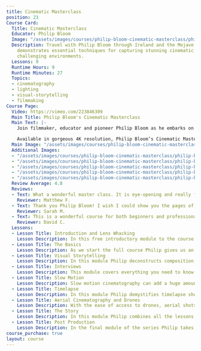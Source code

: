 ```yaml
---
title: Cinematic Masterclass
position: 23
Course Card:
  Title: Cinematic Masterclass
  Educator: Philip Bloom
  Image: "/assets/images/courses/philip-bloom-cinematic-masterclass/philip-bloom-cinematic-masterclass.jpg"
  Description: Travel with Philip Bloom through Ireland and the Mojave desert as he
    demonstrates essential techniques for capturing stunning cinematic images in various
    challenging environments.
  Lessons: 9
  Runtime Hours: 9
  Runtime Minutes: 27
  Topics:
  - cinematography
  - lighting
  - visual-storytelling
  - filmmaking
Course Page:
  Video: https://vimeo.com/223846309
  Main Title: Philip Bloom's Cinematic Masterclass
  Main Text: |-
    Join filmmaker, educator and pioneer Philip Bloom as he embarks on his most adventurous project to date. From the wind-swept coast of Ireland to the unforgiving heat of the Mojave desert, USA, travel with Philip as he guides you through the art and science of filmmaking, and shares his most important advice for capturing the style of cinematic images that have made him one of the world's most beloved independent filmmakers.

    Available in gorgeous 4K resolution, Philip Bloom’s Cinematic Masterclass is an eight hour journey that will educate, entertain and inspire you.
  Main Image: "/assets/images/courses/philip-bloom-cinematic-masterclass/philip-bloom-cinematic-masterclass-1.jpg"
  Additional Images: 
  - "/assets/images/courses/philip-bloom-cinematic-masterclass/philip-bloom-cinematic-masterclass-2.jpg"
  - "/assets/images/courses/philip-bloom-cinematic-masterclass/philip-bloom-cinematic-masterclass-3.jpg"
  - "/assets/images/courses/philip-bloom-cinematic-masterclass/philip-bloom-cinematic-masterclass-4.jpg"
  - "/assets/images/courses/philip-bloom-cinematic-masterclass/philip-bloom-cinematic-masterclass-5.jpg"
  - "/assets/images/courses/philip-bloom-cinematic-masterclass/philip-bloom-cinematic-masterclass-6.jpg"
  Review Average: 4.8
  Reviews:
  - Text: What a wonderful master class. It is eye-opening and really focuses on the importance of building a strong foundation for film making. Each module has the precise information needed and that I was hoping to gain from Philip's perspective. The motivation and confidence I gained from learning the critical skills in this masterclass will surely help me with my future projects.
    Reviewer: Matthew F.
  - Text: Thank you Philip Bloom! I wish I could show you the pages of notes I wrote while going through the course. I feel empowered and more confident to go out and try some new techniques. This course has definitely increased my knowledge of filmmaking. Now to go out and put it into practice!
    Reviewer: Sarah M.
  - Text: This is a wonderful course for both beginners and professionals. I have been in the industry for about 8 years as an editor and cameraman and I find myself always learning every day and I have learned loads while taking Philip's Cinematic Master Class. My girlfriend is completely new to filmmaking and she was able to follow along as well. The information may be technical but Philip you really do a great job at breaking down all of the information in a way that is easy to understand for all levels. Thank you for a great Masterclass!
    Reviewer: David C.
  Lessons:
  - Lesson Title: Introduction and Lens Whacking
    Lesson Description: In this free introductory module to the course, Philip gives you an overview of exactly what to expect throughout his Cinematic Masterclass. We then look at the creative technique of "free lensing" or "lens whacking" as Philip guides us through how it can be used to get dreamy, stylised shots.
  - Lesson Title: The Basics
    Lesson Description: As we start the full course Philip gives us an overview of the essential kit required to shoot cinematic shots and sequences, as well as the range of equipment available. He then dives into camera settings and setup to show how to get the very best out of almost any type of camera.
  - Lesson Title: Visual Storytelling
    Lesson Description: In this module Philip deconstructs composition, showing you exactly how lens selection establishes the framing of your shot. He then moves on to camera motion, showing the various tools available to make your shots more dynamic, before explaining how and when to move your camera, and perhaps most importantly - when not to move it.
  - Lesson Title: Interviews
    Lesson Description: This module covers everything you need to know to get the most out of interviewing subjects. Starting with your setup - lighting, camera position, audio - and then to the actual interview technique and how to get the best results.
  - Lesson Title: Slow Motion
    Lesson Description: Slow motion cinematography can add a huge amount of impact to your project, but while it's easy to begin with it's difficult to master. Here, Philip breaks down different types of slow motion, how and when to use it, as well as how best to light for high frame rates.
  - Lesson Title: Timelapse
    Lesson Description: In this module Philip demystifies timelapse shots. He steps us through the equipment as well as his tips and techniques for of all styles - short, long, day-to-night and astro timelapse and gives an understanding of how he uses this visual technique to enhance a story.
  - Lesson Title: Aerial Cinematography and Drones
    Lesson Description: With the ease of access to drones, aerial shots have almost become ubiquitous. In this module Philip shows you how to get truly cinematic aerial shots and sequences, whether you've just picked up your first drone or are an experienced operator.
  - Lesson Title: The Story
    Lesson Description: In this module Philip combines all the lessons of the previous modules, as we go behind the scenes and on location with him to learn his process, and see how he creates a story that will entertain and engage an audience.
  - Lesson Title: Post Production
    Lesson Description: In the final module of the series Philip takes us through his all-important post production workflow. Media management, editing, audio, color correction and grading is all covered as he shows us how to get the best possible results from the footage we've shot.
course_purchase: true
layout: course
---
```


